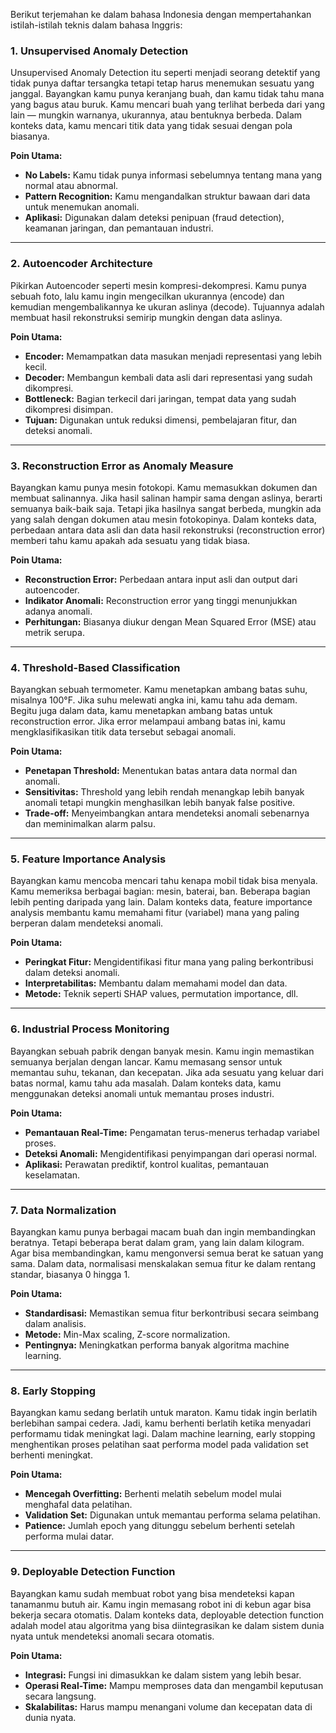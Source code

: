 Berikut terjemahan ke dalam bahasa Indonesia dengan mempertahankan istilah-istilah teknis dalam bahasa Inggris:

### 1. Unsupervised Anomaly Detection

Unsupervised Anomaly Detection itu seperti menjadi seorang detektif yang tidak punya daftar tersangka tetapi tetap harus menemukan sesuatu yang janggal. Bayangkan kamu punya keranjang buah, dan kamu tidak tahu mana yang bagus atau buruk. Kamu mencari buah yang terlihat berbeda dari yang lain — mungkin warnanya, ukurannya, atau bentuknya berbeda. Dalam konteks data, kamu mencari titik data yang tidak sesuai dengan pola biasanya.

**Poin Utama:**

- **No Labels:** Kamu tidak punya informasi sebelumnya tentang mana yang normal atau abnormal.
- **Pattern Recognition:** Kamu mengandalkan struktur bawaan dari data untuk menemukan anomali.
- **Aplikasi:** Digunakan dalam deteksi penipuan (fraud detection), keamanan jaringan, dan pemantauan industri.

---

### 2. Autoencoder Architecture

Pikirkan Autoencoder seperti mesin kompresi-dekompresi. Kamu punya sebuah foto, lalu kamu ingin mengecilkan ukurannya (encode) dan kemudian mengembalikannya ke ukuran aslinya (decode). Tujuannya adalah membuat hasil rekonstruksi semirip mungkin dengan data aslinya.

**Poin Utama:**

- **Encoder:** Memampatkan data masukan menjadi representasi yang lebih kecil.
- **Decoder:** Membangun kembali data asli dari representasi yang sudah dikompresi.
- **Bottleneck:** Bagian terkecil dari jaringan, tempat data yang sudah dikompresi disimpan.
- **Tujuan:** Digunakan untuk reduksi dimensi, pembelajaran fitur, dan deteksi anomali.

---

### 3. Reconstruction Error as Anomaly Measure

Bayangkan kamu punya mesin fotokopi. Kamu memasukkan dokumen dan membuat salinannya. Jika hasil salinan hampir sama dengan aslinya, berarti semuanya baik-baik saja. Tetapi jika hasilnya sangat berbeda, mungkin ada yang salah dengan dokumen atau mesin fotokopinya. Dalam konteks data, perbedaan antara data asli dan data hasil rekonstruksi (reconstruction error) memberi tahu kamu apakah ada sesuatu yang tidak biasa.

**Poin Utama:**

- **Reconstruction Error:** Perbedaan antara input asli dan output dari autoencoder.
- **Indikator Anomali:** Reconstruction error yang tinggi menunjukkan adanya anomali.
- **Perhitungan:** Biasanya diukur dengan Mean Squared Error (MSE) atau metrik serupa.

---

### 4. Threshold-Based Classification

Bayangkan sebuah termometer. Kamu menetapkan ambang batas suhu, misalnya 100°F. Jika suhu melewati angka ini, kamu tahu ada demam. Begitu juga dalam data, kamu menetapkan ambang batas untuk reconstruction error. Jika error melampaui ambang batas ini, kamu mengklasifikasikan titik data tersebut sebagai anomali.

**Poin Utama:**

- **Penetapan Threshold:** Menentukan batas antara data normal dan anomali.
- **Sensitivitas:** Threshold yang lebih rendah menangkap lebih banyak anomali tetapi mungkin menghasilkan lebih banyak false positive.
- **Trade-off:** Menyeimbangkan antara mendeteksi anomali sebenarnya dan meminimalkan alarm palsu.

---

### 5. Feature Importance Analysis

Bayangkan kamu mencoba mencari tahu kenapa mobil tidak bisa menyala. Kamu memeriksa berbagai bagian: mesin, baterai, ban. Beberapa bagian lebih penting daripada yang lain. Dalam konteks data, feature importance analysis membantu kamu memahami fitur (variabel) mana yang paling berperan dalam mendeteksi anomali.

**Poin Utama:**

- **Peringkat Fitur:** Mengidentifikasi fitur mana yang paling berkontribusi dalam deteksi anomali.
- **Interpretabilitas:** Membantu dalam memahami model dan data.
- **Metode:** Teknik seperti SHAP values, permutation importance, dll.

---

### 6. Industrial Process Monitoring

Bayangkan sebuah pabrik dengan banyak mesin. Kamu ingin memastikan semuanya berjalan dengan lancar. Kamu memasang sensor untuk memantau suhu, tekanan, dan kecepatan. Jika ada sesuatu yang keluar dari batas normal, kamu tahu ada masalah. Dalam konteks data, kamu menggunakan deteksi anomali untuk memantau proses industri.

**Poin Utama:**

- **Pemantauan Real-Time:** Pengamatan terus-menerus terhadap variabel proses.
- **Deteksi Anomali:** Mengidentifikasi penyimpangan dari operasi normal.
- **Aplikasi:** Perawatan prediktif, kontrol kualitas, pemantauan keselamatan.

---

### 7. Data Normalization

Bayangkan kamu punya berbagai macam buah dan ingin membandingkan beratnya. Tetapi beberapa berat dalam gram, yang lain dalam kilogram. Agar bisa membandingkan, kamu mengonversi semua berat ke satuan yang sama. Dalam data, normalisasi menskalakan semua fitur ke dalam rentang standar, biasanya 0 hingga 1.

**Poin Utama:**

- **Standardisasi:** Memastikan semua fitur berkontribusi secara seimbang dalam analisis.
- **Metode:** Min-Max scaling, Z-score normalization.
- **Pentingnya:** Meningkatkan performa banyak algoritma machine learning.

---

### 8. Early Stopping

Bayangkan kamu sedang berlatih untuk maraton. Kamu tidak ingin berlatih berlebihan sampai cedera. Jadi, kamu berhenti berlatih ketika menyadari performamu tidak meningkat lagi. Dalam machine learning, early stopping menghentikan proses pelatihan saat performa model pada validation set berhenti meningkat.

**Poin Utama:**

- **Mencegah Overfitting:** Berhenti melatih sebelum model mulai menghafal data pelatihan.
- **Validation Set:** Digunakan untuk memantau performa selama pelatihan.
- **Patience:** Jumlah epoch yang ditunggu sebelum berhenti setelah performa mulai datar.

---

### 9. Deployable Detection Function

Bayangkan kamu sudah membuat robot yang bisa mendeteksi kapan tanamanmu butuh air. Kamu ingin memasang robot ini di kebun agar bisa bekerja secara otomatis. Dalam konteks data, deployable detection function adalah model atau algoritma yang bisa diintegrasikan ke dalam sistem dunia nyata untuk mendeteksi anomali secara otomatis.

**Poin Utama:**

- **Integrasi:** Fungsi ini dimasukkan ke dalam sistem yang lebih besar.
- **Operasi Real-Time:** Mampu memproses data dan mengambil keputusan secara langsung.
- **Skalabilitas:** Harus mampu menangani volume dan kecepatan data di dunia nyata.
